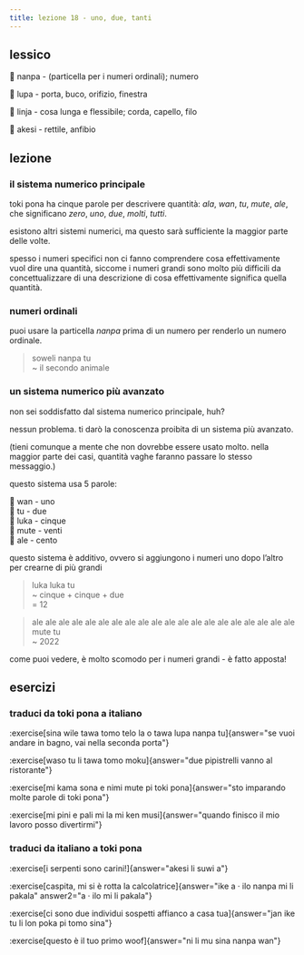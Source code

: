 ```yaml
---
title: lezione 18 - uno, due, tanti 
---
```

## lessico
󱤽 nanpa - (particella per i numeri ordinali); numero

󱤯 lupa - porta, buco, orifizio, finestra

󱤩 linja - cosa lunga e flessibile; corda, capello, filo

󱤁 akesi - rettile, anfibio

## lezione
### il sistema numerico principale
toki pona ha cinque parole per descrivere quantità: *ala*, *wan*, *tu*, *mute*, *ale*, che significano *zero*, *uno*, *due*, *molti*, *tutti*.

esistono altri sistemi numerici, ma questo sarà sufficiente la maggior parte delle volte.

spesso i numeri specifici non ci fanno comprendere cosa effettivamente vuol dire una quantità, siccome i numeri grandi sono molto più difficili da concettualizzare di una descrizione di cosa effettivamente significa quella quantità.

### numeri ordinali
puoi usare la particella *nanpa* prima di un numero per renderlo un numero ordinale. 

> soweli nanpa tu \
> ~ il secondo animale

### un sistema numerico più avanzato
non sei soddisfatto dal sistema numerico principale, huh?

nessun problema. ti darò la conoscenza proibita di un sistema più avanzato.

(tieni comunque a mente che non dovrebbe essere usato molto. nella maggior parte dei casi, quantità vaghe faranno passare lo stesso messaggio.)

questo sistema usa 5 parole:

󱥳 wan - uno \
󱥮 tu - due \
󱤭 luka - cinque \
󱤼 mute - venti \
󱤄 ale - cento

questo sistema è additivo, ovvero si aggiungono i numeri uno dopo l’altro per crearne di più grandi 

> luka luka tu \
> ~ cinque + cinque + due \
> = 12

> ale ale ale ale ale ale ale ale ale ale ale ale ale ale ale ale ale ale ale ale mute tu \
> ~ 2022

come puoi vedere, è molto scomodo per i numeri grandi - è fatto apposta!

## esercizi
### traduci da toki pona a italiano
:exercise[sina wile tawa tomo telo la o tawa lupa nanpa tu]{answer="se vuoi andare in bagno, vai nella seconda porta"}

:exercise[waso tu li tawa tomo moku]{answer="due pipistrelli vanno al ristorante"}

:exercise[mi kama sona e nimi mute pi toki pona]{answer="sto imparando molte parole di toki pona"}

:exercise[mi pini e pali mi la mi ken musi]{answer="quando finisco il mio lavoro posso divertirmi"}

### traduci da italiano a toki pona
:exercise[i serpenti sono carini!]{answer="akesi li suwi a"}

:exercise[caspita, mi si è rotta la calcolatrice]{answer="ike a · ilo nanpa mi li pakala" answer2="a · ilo mi li pakala"}

:exercise[ci sono due individui sospetti affianco a casa tua]{answer="jan ike tu li lon poka pi tomo sina"}

:exercise[questo è il tuo primo woof]{answer="ni li mu sina nanpa wan"}